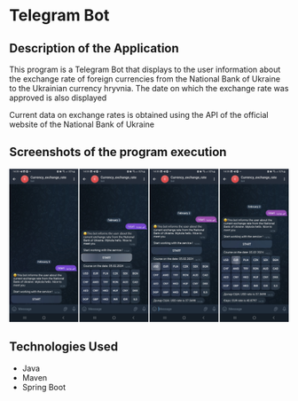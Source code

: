 
<h1>Telegram Bot</h1>

 <h2>Description of the Application</h2>

<p>This program is a Telegram Bot that displays to the user information about the exchange rate of foreign 
currencies from the National Bank of Ukraine to the Ukrainian currency hryvnia. The date on which the exchange 
rate was approved is also displayed</p>

<p>Current data on exchange rates is obtained using the API of the official website of the National Bank of Ukraine</p>

<h2>Screenshots of the program execution</h2>

![Telegram bot displays currency rates](./assets/screenshots.jpg) 

 <h2>Technologies Used</h2>

<ul>
<li>Java</li>
<li>Maven</li>
<li>Spring Boot</li>
</ul>



